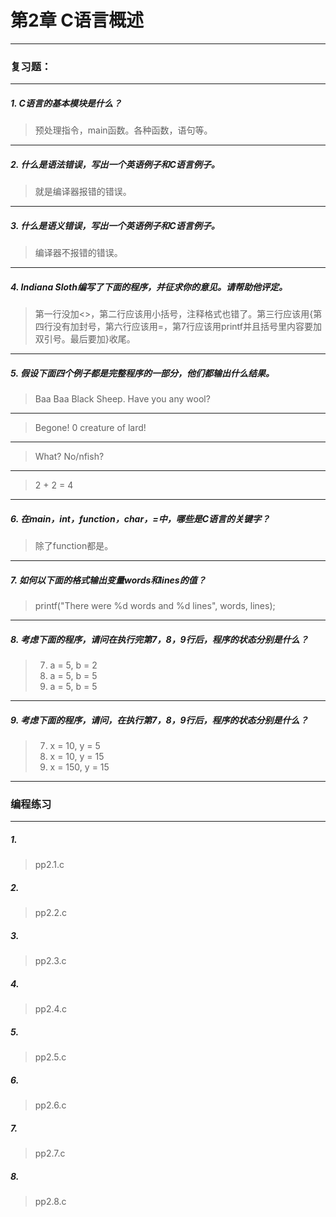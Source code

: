 # 第2章 C语言概述

---
### 复习题：
---
##### 1. C语言的基本模块是什么？
> 预处理指令，main函数。各种函数，语句等。
---
##### 2. 什么是语法错误，写出一个英语例子和C语言例子。
> 就是编译器报错的错误。
---
##### 3. 什么是语义错误，写出一个英语例子和C语言例子。
> 编译器不报错的错误。
---
##### 4. Indiana Sloth编写了下面的程序，并征求你的意见。请帮助他评定。
> 第一行没加<>，第二行应该用小括号，注释格式也错了。第三行应该用{第四行没有加封号，第六行应该用=，第7行应该用printf并且括号里内容要加双引号。最后要加}收尾。
---
##### 5. 假设下面四个例子都是完整程序的一部分，他们都输出什么结果。
> Baa Baa Black Sheep. Have you any wool?
---
> Begone!
> 0 creature of lard!
---
> What? 
> No/nfish?
>
---
> 2 + 2 = 4
>
---
##### 6. 在main，int，function，char，=中，哪些是C语言的关键字？
> 除了function都是。
---
##### 7. 如何以下面的格式输出变量words和lines的值？
> printf("There were %d words and %d lines", words, lines);
---
##### 8. 考虑下面的程序，请问在执行完第7，8，9行后，程序的状态分别是什么？
> 7. a = 5, b = 2
> 8. a = 5, b = 5
> 9. a = 5, b = 5
---
##### 9. 考虑下面的程序，请问，在执行第7，8，9行后，程序的状态分别是什么？
> 7. x = 10, y = 5
> 8. x = 10, y = 15
> 9. x = 150, y = 15
---
### 编程练习
---
##### 1. 
> pp2.1.c
##### 2. 
> pp2.2.c
##### 3. 
> pp2.3.c
##### 4. 
> pp2.4.c
##### 5. 
> pp2.5.c
##### 6. 
> pp2.6.c
##### 7. 
> pp2.7.c
##### 8. 
> pp2.8.c